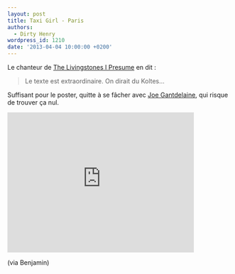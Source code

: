 ```yaml
---
layout: post
title: Taxi Girl - Paris
authors:
  - Dirty Henry
wordpress_id: 1210
date: '2013-04-04 10:00:00 +0200'
---
```

Le chanteur de [The Livingstones I Presume](http://thelivingstonesipresume.com/) en dit : 

<blockquote>Le texte est extraordinaire. On dirait du Koltes…</blockquote>

Suffisant pour le poster, quitte à se fâcher avec [Joe Gantdelaine](aut2), qui risque de trouver ça nul.

<iframe width="420" height="315" src="http://www.youtube.com/embed/b_KBnY-2F4Y" frameborder="0" allowfullscreen></iframe>

(via Benjamin)
